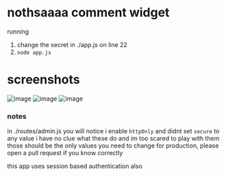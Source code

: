 # nothsaaaa comment widget


running
1. change the secret in ./app.js on line 22
2. `node app.js`

# screenshots
![image](https://github.com/user-attachments/assets/2e4bed6e-ec0a-46bb-b490-d318d6c9ee43)
![image](https://github.com/user-attachments/assets/93e51ce8-33dd-4306-8b25-b0640e179aed)
![image](https://github.com/user-attachments/assets/334e3fc4-81a8-4b37-8b7a-f815f158a25b)

### notes
in ./routes/admin.js you will notice i enable `httpOnly` and didnt set `secure` to any value
i have no clue what these do and im too scared to play with them
those should be the only values you need to change for production, please open a pull request if you know correctly

this app uses session based authentication also

